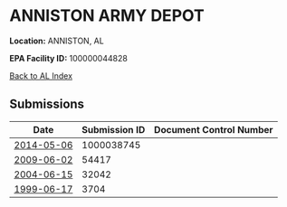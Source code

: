 # ANNISTON ARMY DEPOT

**Location:** ANNISTON, AL

**EPA Facility ID:** 100000044828

[Back to AL Index](../../index.md)

## Submissions

| Date | Submission ID | Document Control Number |
|------|--------------|-------------------------|
| [2014-05-06](submissions/1000038745.md) | 1000038745 |  |
| [2009-06-02](submissions/54417.md) | 54417 |  |
| [2004-06-15](submissions/32042.md) | 32042 |  |
| [1999-06-17](submissions/3704.md) | 3704 |  |
